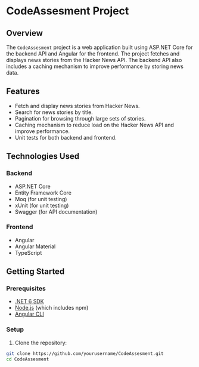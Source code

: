 # CodeAssesment Project

## Overview

The `CodeAssesment` project is a web application built using ASP.NET Core for the backend API and Angular for the frontend. The project fetches and displays news stories from the Hacker News API. The backend API also includes a caching mechanism to improve performance by storing news data.

## Features

- Fetch and display news stories from Hacker News.
- Search for news stories by title.
- Pagination for browsing through large sets of stories.
- Caching mechanism to reduce load on the Hacker News API and improve performance.
- Unit tests for both backend and frontend.

## Technologies Used

### Backend

- ASP.NET Core
- Entity Framework Core
- Moq (for unit testing)
- xUnit (for unit testing)
- Swagger (for API documentation)

### Frontend

- Angular
- Angular Material
- TypeScript

## Getting Started

### Prerequisites

- [.NET 6 SDK](https://dotnet.microsoft.com/download/dotnet/6.0)
- [Node.js](https://nodejs.org/en/) (which includes npm)
- [Angular CLI](https://angular.io/cli)

### Setup

1. Clone the repository:

```bash
git clone https://github.com/yourusername/CodeAssesment.git
cd CodeAssesment
